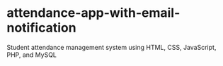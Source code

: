 # attendance-app-with-email-notification
Student attendance management system using HTML, CSS, JavaScript, PHP, and MySQL
